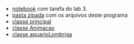 * [notebook](lab-lombriga-ra186132.ipynb) com tarefa do lab 3.
* [pasta zipada](lab03.zip) com os arquivos deste programa
* [classe principal](AppLab03.java)
* [classe Animacao](Animacao.java)
* [classe aquarioLombriga](AquarioLombriga.java)
